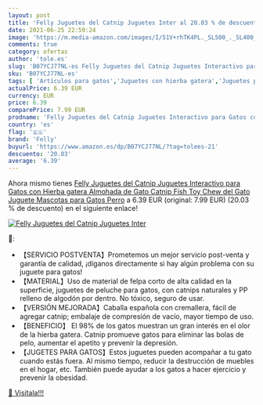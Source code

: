```yaml
---
layout: post
title: 'Felly Juguetes del Catnip Juguetes Inter al 20.03 % de descuento'
date: 2021-06-25 22:59:24
image: 'https://m.media-amazon.com/images/I/51V+rhTK4PL._SL500_._SL400_.jpg'
comments: true
category: ofertas
author: 'tole.es'
slug: 'B07YCJ77NL-es Felly Juguetes del Catnip Juguetes Interactivo para Gatos...'
sku: 'B07YCJ77NL-es'
tags: [ 'Artículos para gatos','Juguetes con hierba gatera','Juguetes para gatos','Productos para mascotas','felly','juguetes', ]
actualPrice: 6.39 EUR
currency: EUR
price: 6.39
comparePrice: 7.99 EUR
prodname: 'Felly Juguetes del Catnip Juguetes Interactivo para Gatos con Hierba gatera  Almohada de Gato Catnip Fish Toy Chew del Gato Juguete Mascotas para Gatos  Perro'
country: 'es'
flag: '🇪🇸'
brand: 'Felly'
buyurl: 'https://www.amazon.es/dp/B07YCJ77NL/?tag=tolees-21'
descuento: '20.03'
average: '6.39'
---
```


Ahora mismo tienes [Felly Juguetes del Catnip Juguetes Interactivo para Gatos con Hierba gatera  Almohada de Gato Catnip Fish Toy Chew del Gato Juguete Mascotas para Gatos  Perro](https://www.amazon.es/dp/B07YCJ77NL/?tag=tolees-21) a 6.39 EUR (original: 7.99 EUR) (20.03 %  de descuento) en el siguiente enlace!

[![Felly Juguetes del Catnip Juguetes Inter](https://m.media-amazon.com/images/I/51V+rhTK4PL._SL500_._SL400_.jpg)](https://www.amazon.es/dp/B07YCJ77NL/?tag=tolees-21)

🔎:

- 【SERVICIO POSTVENTA】Prometemos un mejor servicio post-venta y garantía de calidad, ¡díganos directamente si hay algún problema con su juguete para gatos!
- 【MATERIAL】Uso de material de felpa corto de alta calidad en la superficie, juguetes de peluche para gatos, con catnips naturales y PP relleno de algodón por dentro. No tóxico, seguro de usar.
- 【VERSIÓN MEJORADA】Caballa española con cremallera, fácil de agregar catnip; embalaje de compresión de vacío, mayor tiempo de uso.
- 【BENEFICIO】 El 98% de los gatos muestran un gran interés en el olor de la hierba gatera. Catnip promueve gatos para eliminar las bolas de pelo, aumentar el apetito y prevenir la depresión.
- 【JUGETES PARA GATOS】Estos juguetes pueden acompañar a tu gato cuando estás fuera. Al mismo tiempo, reducir la destrucción de muebles en el hogar, etc. También puede ayudar a los gatos a hacer ejercicio y prevenir la obesidad.

[🛒 Visítala!!!](https://www.amazon.es/dp/B07YCJ77NL/?tag=tolees-21)
